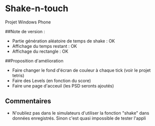 # Shake-n-touch
Projet Windows Phone

##Note de version : 

 * Partie génération aléatoire de temps de shake : OK 
 * Affichage du temps restant : OK
 * Affichage du rectangle : OK

##Proposition d'amélioration

 * Faire changer le fond d'écran de couleur à chaque tick (voir le projet tetris) 
 * Faire des Levels (en fonction du score) 
 * Faire une page d'acceuil (les PSD seronts ajoutés)

## Commentaires 

 * N'oubliez pas dans le simulateurs d'utiliser la fonction "shake" dans données enregistrés. Sinon c'est quasi impossible de tester l'appli

